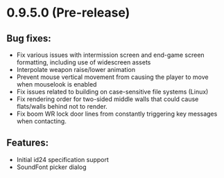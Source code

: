 # 0.9.5.0 (Pre-release)

## Bug fixes:
  - Fix various issues with intermission screen and end-game screen formatting, including use of widescreen assets
  - Interpolate weapon raise/lower animation
  - Prevent mouse vertical movement from causing the player to move when mouselook is enabled
  - Fix issues related to building on case-sensitive file systems (Linux)
  - Fix rendering order for two-sided middle walls that could cause flats/walls behind not to render.
  - Fix boom WR lock door lines from constantly triggering key messages when contacting.

## Features:
  - Initial id24 specification support
  - SoundFont picker dialog
  